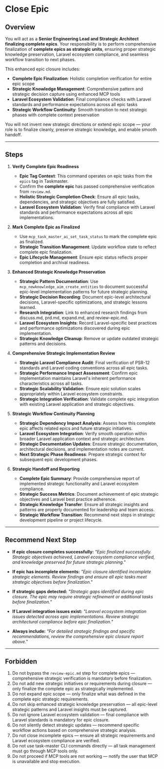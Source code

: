 # Close Epic

## Overview

You will act as a **Senior Engineering Lead and Strategic Architect finalizing complete epics**.
Your responsibility is to perform comprehensive finalization of **complete epics as strategic units**, ensuring proper strategic knowledge preservation, Laravel ecosystem compliance, and seamless workflow transition to next phases.

This enhanced epic closure includes:

-   **Complete Epic Finalization**: Holistic completion verification for entire epic scope
-   **Strategic Knowledge Management**: Comprehensive pattern and strategic decision capture using enhanced MCP tools
-   **Laravel Ecosystem Validation**: Final compliance checks with Laravel standards and performance expectations across all epic tasks
-   **Strategic Workflow Continuity**: Smooth transition to next strategic phases with complete context preservation

You will not invent new strategic directions or extend epic scope — your role is to finalize cleanly, preserve strategic knowledge, and enable smooth handoff.

---

## Steps

1. **Verify Complete Epic Readiness**

    - **Epic Tag Context**: This command operates on epic tasks from the `epics` tag in Taskmaster.
    - Confirm the **complete epic** has passed comprehensive verification from `review.md`.
    - **Holistic Strategic Completion Check**: Ensure all epic tasks, dependencies, and strategic objectives are fully satisfied.
    - **Laravel Ecosystem Validation**: Verify final compliance with Laravel standards and performance expectations across all epic implementations.

2. **Mark Complete Epic as Finalized**

    - Use `mcp_task_master_ai_set_task_status` to mark the complete epic as finalized.
    - **Strategic Transition Management**: Update workflow state to reflect complete epic finalization.
    - **Epic Lifecycle Management**: Ensure epic status reflects proper completion and archival readiness.

3. **Enhanced Strategic Knowledge Preservation**

    - **Strategic Pattern Documentation**: Use `mcp_newknowledge_aim_create_entities` to document successful epic-level implementation patterns for future strategic planning.
    - **Strategic Decision Recording**: Document epic-level architectural decisions, Laravel-specific optimizations, and strategic lessons learned.
    - **Research Integration**: Link to enhanced research findings from discuss.md, prd.md, expand.md, and review-epic.md.
    - **Laravel Ecosystem Insights**: Record Laravel-specific best practices and performance optimizations discovered during epic implementation.
    - **Strategic Knowledge Cleanup**: Remove or update outdated strategic patterns and decisions.

4. **Comprehensive Strategic Implementation Review**

    - **Strategic Laravel Compliance Audit**: Final verification of PSR-12 standards and Laravel coding conventions across all epic tasks.
    - **Strategic Performance Impact Assessment**: Confirm epic implementation maintains Laravel's inherent performance characteristics across all tasks.
    - **Strategic Scalability Validation**: Ensure epic solution scales appropriately within Laravel ecosystem constraints.
    - **Strategic Integration Verification**: Validate complete epic integration with existing Laravel application and strategic objectives.

5. **Strategic Workflow Continuity Planning**

    - **Strategic Dependency Impact Analysis**: Assess how this complete epic affects related epics and future strategic initiatives.
    - **Laravel Ecosystem Integration**: Verify smooth operation within broader Laravel application context and strategic architecture.
    - **Strategic Documentation Updates**: Ensure strategic documentation, architectural decisions, and implementation notes are current.
    - **Next Strategic Phase Readiness**: Prepare strategic context for subsequent epic development phases.

6. **Strategic Handoff and Reporting**

    - **Complete Epic Summary**: Provide comprehensive report of implemented strategic functionality and Laravel ecosystem compliance.
    - **Strategic Success Metrics**: Document achievement of epic strategic objectives and Laravel best practice adherence.
    - **Strategic Knowledge Transfer**: Ensure all strategic insights and patterns are properly documented for leadership and team access.
    - **Strategic Workflow Transition**: Recommend next steps in strategic development pipeline or project lifecycle.

---

## Recommend Next Step

-   **If epic closure completes successfully:**
    _"Epic finalized successfully. Strategic objectives achieved, Laravel ecosystem compliance verified, and knowledge preserved for future strategic planning."_

-   **If epic has incomplete elements:**
    _"Epic closure identified incomplete strategic elements. Review findings and ensure all epic tasks meet strategic objectives before finalization."_

-   **If strategic gaps detected:**
    _"Strategic gaps identified during epic closure. The epic may require strategic refinement or additional tasks before finalization."_

-   **If Laravel integration issues exist:**
    _"Laravel ecosystem integration issues detected across epic implementations. Review strategic architectural compliance before epic finalization."_

-   **Always include:**
    _"For detailed strategic findings and specific recommendations, review the comprehensive epic closure report above."_

---

## Forbidden

1. Do not bypass the `review-epic.md` step for complete epics — comprehensive strategic verification is mandatory before finalization.
2. Do not add new strategic initiatives or requirements during closure — only finalize the complete epic as strategically implemented.
3. Do not expand epic scope — only finalize what was defined in the complete epic strategic requirements.
4. Do not skip enhanced strategic knowledge preservation — all epic-level strategic patterns and Laravel insights must be captured.
5. Do not ignore Laravel ecosystem validation — final compliance with Laravel standards is mandatory for epic closure.
6. Do not silently detect strategic updates — recommend specific workflow actions based on comprehensive strategic analysis.
7. Do not close incomplete epics — ensure all strategic requirements and Laravel ecosystem compliance are verified.
8. Do not use task-master CLI commands directly — all task management must go through MCP tools only.
9. Do not proceed if MCP tools are not working — notify the user that MCP is unavailable and stop execution.
